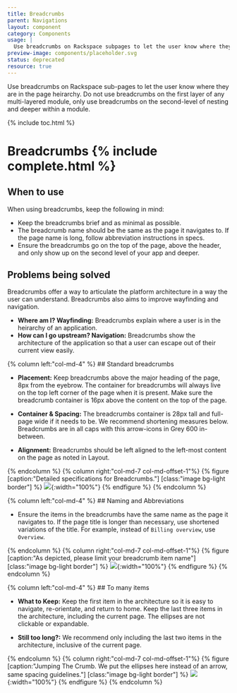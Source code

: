 ```yaml
---
title: Breadcrumbs
parent: Navigations
layout: component
category: Components
usage: |
  Use breadcrumbs on Rackspace subpages to let the user know where they are in the heirarchy, and to allow them to jump up the heirarchy if they need to.
preview-image: components/placeholder.svg
status: deprecated
resource: true
---
```


Use breadcrumbs on Rackspace sub-pages to let the user know where they are in the page heirarchy. Do not use breadcrumbs on the first layer of any multi-layered module, only use breadcrumbs on the second-level of nesting and deeper within a module.

{% include toc.html %}

# Breadcrumbs {% include complete.html %}

## When to use

When using breadcrumbs, keep the following in mind:

* Keep the breadcrumbs brief and as minimal as possible.
* The breadcrumb name should be the same as the page it navigates to. If the page name is long, follow abbreviation instructions in specs.
* Ensure the breadcrumbs go on the top of the page, above the header, and only show up on the second level of your app and deeper.

## Problems being solved

Breadcrumbs offer a way to articulate the platform architecture in a way the user can understand. Breadcrumbs also aims to improve wayfinding and navigation.

* __Where am I? Wayfinding:__ Breadcrumbs explain where a user is in the heirarchy of an application.
* __How can I go upstream? Navigation:__ Breadcrumbs show the architecture of the application so that a user can escape out of their current view easily. 

<div class="row">
{% column left:"col-md-4" %}
## Standard breadcrumbs

* __Placement:__ Keep breadcrumbs above the major heading of the page, 8px from the eyebrow. The container for breadcrumbs will always live on the top left corner of the page when it is present. Make sure the breadcrumb container is 16px above the content on the top of the page. 

* __Container & Spacing:__ The breadcrumbs container is 28px tall and full-page wide if it needs to be. We recommend shortening measures below. Breadcrumbs are in all caps with this arrow-icons in Grey 600 in-between. 

* __Alignment:__ Breadcrumbs should be left aligned to the left-most content on the page as noted in Layout.

{% endcolumn %}
{% column right:"col-md-7 col-md-offset-1"%}
{% figure [caption:"Detailed specifications for Breadcrumbs."] [class:"image bg-light border"] %}
![]({{site.cdn_url}}/img/components/bread/standard-bc.svg){:width="100%"}
{% endfigure %}
{% endcolumn %}
</div>

<div class="row">
{% column left:"col-md-4" %}
## Naming and Abbreviations

* Ensure the items in the breadcrumbs have the same name as the page it navigates to. If the page title is longer than necessary, use shortened variations of the title. For example, instead of `Billing overview`, use `Overview`.

{% endcolumn %}
{% column right:"col-md-7 col-md-offset-1"%}
{% figure [caption:"As depicted, please limit your breadcrumb item name"] [class:"image bg-light border"] %}
![]({{site.cdn_url}}/img/components/bread/name-abbrev.svg){:width="100%"}
{% endfigure %}
{% endcolumn %}
</div>

<div class="row">
{% column left:"col-md-4" %}
## To many items

<!---* __Jump the crumb:__ Maybe we’ve really overdone it on the architecture. It happens (does it have to though?). Whattaya do? If you can’t abbreviate adequately, we have to jump the breadcrumbs. What’s that mean?--->

* __What to Keep:__ Keep the first item in the architecture so it is easy to navigate, re-orientate, and return to home. Keep the last three items in the architecture, including the current page. The ellipses are not clickable or expandable.

* __Still too long?:__ We recommend only including the last two items in the architecture, inclusive of the current page.

{% endcolumn %}
{% column right:"col-md-7 col-md-offset-1"%}
{% figure [caption:"Jumping The Crumb. We put the ellipses here instead of an arrow, same spacing guidelines."] [class:"image bg-light border"] %}
![]({{site.cdn_url}}/img/components/bread/to-many.svg){:width="100%"}
{% endfigure %}
{% endcolumn %}
</div>
